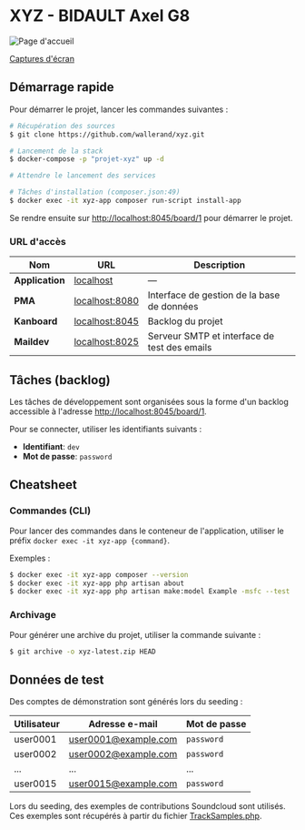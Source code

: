# XYZ - BIDAULT Axel G8

<img src="docs/screenshots/home.png" alt="Page d'accueil" />

[Captures d'écran](docs/screenshots.md)

## Démarrage rapide

Pour démarrer le projet, lancer les commandes suivantes :

```bash
# Récupération des sources
$ git clone https://github.com/wallerand/xyz.git

# Lancement de la stack
$ docker-compose -p "projet-xyz" up -d

# Attendre le lancement des services

# Tâches d'installation (composer.json:49)
$ docker exec -it xyz-app composer run-script install-app
```

Se rendre ensuite sur [http://localhost:8045/board/1](http://localhost:8045/board/1) pour démarrer le projet.

### URL d'accès

| Nom             | URL                                      | Description |
|-----------------|------------------------------------------|-------------|
| **Application** | [localhost](http://localhost:80/)        | —           |
| **PMA**         | [localhost:8080](http://localhost:8080/) | Interface de gestion de la base de données   |
| **Kanboard**    | [localhost:8045](http://localhost:8045/project/1) | Backlog du projet   |
| **Maildev**     | [localhost:8025](http://localhost:8025/) | Serveur SMTP et interface de test des emails |

## Tâches (backlog)

Les tâches de développement sont organisées sous la forme d'un backlog accessible à l'adresse [http://localhost:8045/board/1](http://localhost:8045/board/1).

Pour se connecter, utiliser les identifiants suivants : 
- **Identifiant**: `dev`
- **Mot de passe**: `password`

## Cheatsheet

### Commandes (CLI)

Pour lancer des commandes dans le conteneur de l'application, utiliser le préfix `docker exec -it xyz-app {command}`.

Exemples :
```bash
$ docker exec -it xyz-app composer --version
$ docker exec -it xyz-app php artisan about
$ docker exec -it xyz-app php artisan make:model Example -msfc --test
```

### Archivage

Pour générer une archive du projet, utiliser la commande suivante :
```bash
$ git archive -o xyz-latest.zip HEAD
```

## Données de test

Des comptes de démonstration sont générés lors du seeding :

| Utilisateur | Adresse e-mail    |  Mot de passe |
|-------------|-------------------|---------------|
| user0001    | user0001@example.com | `password` |
| user0002    | user0002@example.com | `password` |
| ...         | ...                  | ...        |
| user0015    | user0015@example.com | `password` |

Lors du seeding, des exemples de contributions Soundcloud sont utilisés. Ces exemples sont récupérés à partir du fichier [TrackSamples.php](database/Samples/TrackSamples.php).
